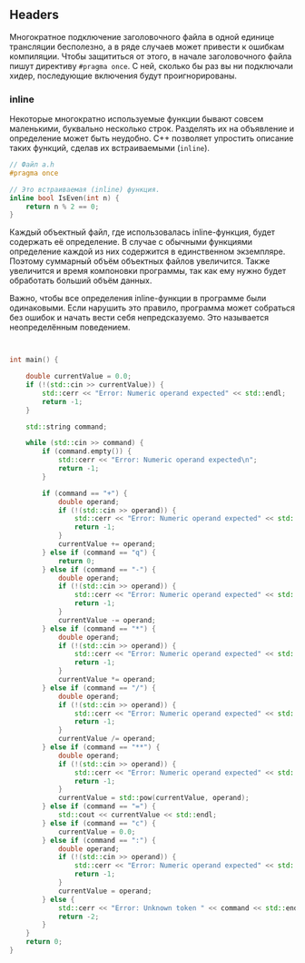 ## Headers
Многократное подключение заголовочного файла в одной единице трансляции бесполезно, а в ряде случаев может
привести к ошибкам компиляции. Чтобы защититься от этого, в начале заголовочного файла пишут директиву `#pragma once`.
С ней, сколько бы раз вы ни подключали хидер, последующие включения будут проигнорированы.

### inline
Некоторые многократно используемые функции бывают совсем маленькими, буквально несколько строк. 
Разделять их на объявление и определение может быть неудобно.
C++ позволяет упростить описание таких функций, сделав их встраиваемыми (`inline`). 

```c++
// Файл a.h
#pragma once

// Это встраиваемая (inline) функция.
inline bool IsEven(int n) {
    return n % 2 == 0;
}
```

Каждый объектный файл, где использовалась inline-функция, будет содержать её определение. В случае с обычными
функциями определение каждой из них содержится в единственном экземпляре. Поэтому суммарный объём объектных
файлов увеличится. Также увеличится и время компоновки программы, так как ему нужно будет обработать больший
объём данных. 

Важно, чтобы все определения inline-функции в программе были одинаковыми. Если нарушить это правило, программа
может собраться без ошибок и начать вести себя непредсказуемо. Это называется неопределённым поведением.

```c++


int main() {

    double currentValue = 0.0;
    if (!(std::cin >> currentValue)) {
        std::cerr << "Error: Numeric operand expected" << std::endl;
        return -1;
    }

    std::string command;

    while (std::cin >> command) {
        if (command.empty()) {
            std::cerr << "Error: Numeric operand expected\n";
            return -1;
        }

        if (command == "+") {
            double operand;
            if (!(std::cin >> operand)) {
                std::cerr << "Error: Numeric operand expected" << std::endl;
                return -1;
            }
            currentValue += operand;
        } else if (command == "q") {
            return 0;
        } else if (command == "-") {
            double operand;
            if (!(std::cin >> operand)) {
                std::cerr << "Error: Numeric operand expected" << std::endl;
                return -1;
            }
            currentValue -= operand;
        } else if (command == "*") {
            double operand;
            if (!(std::cin >> operand)) {
                std::cerr << "Error: Numeric operand expected" << std::endl;
                return -1;
            }
            currentValue *= operand;
        } else if (command == "/") {
            double operand;
            if (!(std::cin >> operand)) {
                std::cerr << "Error: Numeric operand expected" << std::endl;
                return -1;
            }
            currentValue /= operand;
        } else if (command == "**") {
            double operand;
            if (!(std::cin >> operand)) {
                std::cerr << "Error: Numeric operand expected" << std::endl;
                return -1;
            }
            currentValue = std::pow(currentValue, operand);
        } else if (command == "=") {
            std::cout << currentValue << std::endl;
        } else if (command == "c") {
            currentValue = 0.0;
        } else if (command == ":") {
            double operand;
            if (!(std::cin >> operand)) {
                std::cerr << "Error: Numeric operand expected" << std::endl;
                return -1;
            }
            currentValue = operand;
        } else {
            std::cerr << "Error: Unknown token " << command << std::endl;
            return -2;
        }
    }
    return 0;
}
```